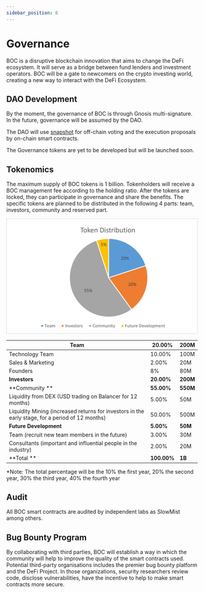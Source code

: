 ```yaml
---
sidebar_position: 6
---
```

# Governance

BOC is a disruptive blockchain innovation that aims to change the DeFi ecosystem. It will serve as a bridge between fund lenders and investment operators. BOC will be a gate to newcomers on the crypto investing world, creating a new way to interact with the DeFi Ecosystem.

## DAO Development

By the moment, the governance of BOC is through Gnosis multi-signature. In the future, governance will be assumed by the DAO. 

The DAO will use [snapshot](https://snapshot.org/) for off-chain voting and the execution proposals by on-chain smart contracts. 

The Governance tokens are yet to be developed but will be launched soon.

## Tokenomics

The maximum supply of BOC tokens is 1 billion. Tokenholders will receive a BOC management fee according to the holding ratio. After the tokens are locked, they can participate in governance and share the benefits. The specific tokens are planned to be distributed in the following 4 parts: team, investors, community and reserved part.


![TokenDistribution](/images/TokenDistribution.png)


| **Team** | **20.00%** | **200M** |
| --- | --- | --- |
| Technology Team | 10.00% | 100M |
| Sales & Marketing | 2.00% | 20M |
| Founders | 8% | 80M |
| **Investors** | **20.00%** | **200M** |
| **Community ** | **55.00%** | **550M** |
| Liquidity from DEX (USD trading on Balancer for 12 months) | 5.00% | 50M |
| Liquidity Mining (increased returns for investors in the early stage, for a period of 12 months) | 50.00% | 500M 
| **Future Development** | **5.00%** | **50M** |
| Team (recruit new team members in the future) | 3.00% | 30M |
| Consultants (important and influential people in the industry) | 2.00% | 20M |
| **Total ** | **100.00%** | **1B** |

*Note: The total percentage will be the 10% the first year, 20% the second year, 30% the third year, 40% the fourth year

## Audit

All BOC smart contracts are audited by independent labs as SlowMist among others.

## Bug Bounty Program

By collaborating with third parties, BOC will establish a way in which the community will help to improve the quality of the smart contracts used. Potential third-party organisations includes the premier bug bounty platform and the DeFi Project. In those organizations, security researchers review code, disclose vulnerabilities, have the incentive to help to make smart contracts more secure.
